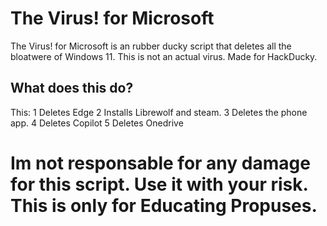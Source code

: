 # The Virus! for Microsoft
The Virus! for Microsoft is an rubber ducky script that deletes all the bloatwere of Windows 11. This is not an actual virus. Made for HackDucky.
## What does this do?
This:
1 Deletes Edge
2 Installs Librewolf and steam.
3 Deletes the phone app.
4 Deletes Copilot
5 Deletes Onedrive

# Im not responsable for any damage for this script. Use it with your risk. This is only for Educating Propuses.
